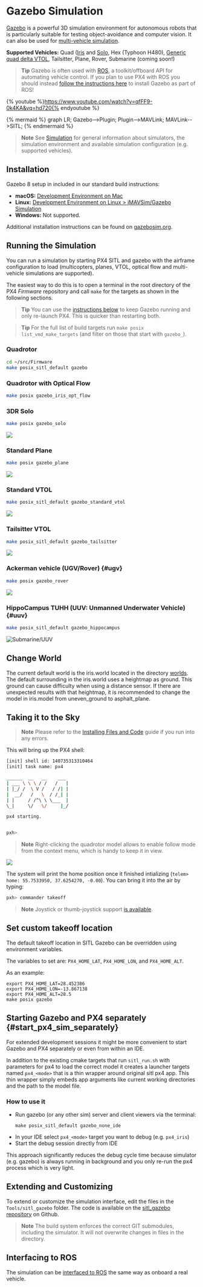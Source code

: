 # Gazebo Simulation

[Gazebo](http://gazebosim.org) is a powerful 3D simulation environment for autonomous robots that is particularly suitable for testing object-avoidance and computer vision. It can also be used for [multi-vehicle simulation](../simulation/multi-vehicle-simulation.md).

**Supported Vehicles:** Quad ([Iris](../airframes/airframe_reference.md#copter_quadrotor_wide_3dr_iris_quadrotor) and [Solo](../airframes/airframe_reference.md#copter_quadrotor_x_3dr_solo), Hex (Typhoon H480), [Generic quad delta VTOL](../airframes/airframe_reference.md#vtol_standard_vtol_generic_quad_delta_vtol), Tailsitter, Plane, Rover, Submarine (coming soon!)

> **Tip** Gazebo is often used with [ROS](../ros/README.md), a toolkit/offboard API for automating vehicle control.  If you plan to use PX4 with ROS you should instead [follow the instructions here](../simulation/ros_interface.md) to install Gazebo as part of ROS!

{% youtube %}https://www.youtube.com/watch?v=qfFF9-0k4KA&vq=hd720{% endyoutube %}


{% mermaid %}
graph LR;
  Gazebo-->Plugin;
  Plugin-->MAVLink;
  MAVLink-->SITL;
{% endmermaid %}

> **Note** See [Simulation](/simulation/README.md) for general information about simulators, the simulation environment and available simulation configuration (e.g. supported vehicles). 


## Installation

Gazebo 8 setup in included in our standard build instructions:
- **macOS:** [Development Environment on Mac](http://localhost:4000/en/setup/dev_env_mac.html)
- **Linux:** [Development Environment on Linux > jMAVSim/Gazebo Simulation](../setup/dev_env_linux.md#jmavsimgazebo-simulation)
- **Windows:** Not supported.

Additional installation instructions can be found on [gazebosim.org](http://gazebosim.org/tutorials?cat=guided_b&tut=guided_b1).


## Running the Simulation

You can run a simulation by starting PX4 SITL and gazebo with the airframe configuration to load (multicopters, planes, VTOL, optical flow and multi-vehicle simulations are supported). 

The easiest way to do this is to open a terminal in the root directory of the PX4 *Firmware* repository and call `make` for the targets as shown in the following sections.

> **Tip** You can use the [instructions below](#start_px4_sim_separately) to keep Gazebo running and only re-launch PX4. This is quicker than restarting both.

<span></span>
> **Tip** For the full list of build targets run `make posix list_vmd_make_targets` (and filter on those that start with `gazebo_`).


### Quadrotor

```sh
cd ~/src/Firmware
make posix_sitl_default gazebo
```

### Quadrotor with Optical Flow

```sh
make posix gazebo_iris_opt_flow
```

### 3DR Solo

```sh
make posix gazebo_solo
```

![](../../assets/gazebo/solo.png)

### Standard Plane

```sh
make posix gazebo_plane
```

![](../../assets/gazebo/plane.png)

### Standard VTOL

```sh
make posix_sitl_default gazebo_standard_vtol
```

![](../../assets/gazebo/standard_vtol.png)

### Tailsitter VTOL

```sh
make posix_sitl_default gazebo_tailsitter
```

![](../../assets/gazebo/tailsitter.png)

### Ackerman vehicle (UGV/Rover) {#ugv}

```sh
make posix gazebo_rover
```

![](../../assets/gazebo/rover.png)


### HippoCampus TUHH (UUV: Unmanned Underwater Vehicle) {#uuv}

```sh
make posix_sitl_default gazebo_hippocampus
```

![Submarine/UUV](../../assets/gazebo/hippocampus.png)



## Change World

The current default world is the iris.world located in the directory [worlds](https://github.com/PX4/sitl_gazebo/tree/367ab1bf55772c9e51f029f34c74d318833eac5b/worlds). The default surrounding in the iris.world uses a heightmap as ground. This ground can cause difficulty when using a distance sensor. If there are unexpected results with that heightmap, it is recommended to change the model in iris.model from uneven_ground to asphalt_plane.

## Taking it to the Sky

> **Note** Please refer to the [Installing Files and Code](../setup/dev_env.md) guide if you run into any errors.

This will bring up the PX4 shell:

```sh
[init] shell id: 140735313310464
[init] task name: px4

______  __   __    ___
| ___ \ \ \ / /   /   |
| |_/ /  \ V /   / /| |
|  __/   /   \  / /_| |
| |     / /^\ \ \___  |
\_|     \/   \/     |_/

px4 starting.


pxh>
```

> **Note** Right-clicking the quadrotor model allows to enable follow mode from the context menu, which is handy to keep it in view.

![](../../assets/sim/gazebo.png)

The system will print the home position once it finished intializing (`telem> home: 55.7533950, 37.6254270, -0.00`). You can bring it into the air by typing:

```sh
pxh> commander takeoff
```

> **Note** Joystick or thumb-joystick support [is available](../simulation/README.md#joystickgamepad-integration).

## Set custom takeoff location

The default takeoff location in SITL Gazebo can be overridden using environment variables.

The variables to set are: `PX4_HOME_LAT`, `PX4_HOME_LON`, and `PX4_HOME_ALT`.

As an example:
```
export PX4_HOME_LAT=28.452386
export PX4_HOME_LON=-13.867138
export PX4_HOME_ALT=28.5
make posix gazebo
```

## Starting Gazebo and PX4 separately {#start_px4_sim_separately}

For extended development sessions it might be more convenient to start Gazebo and PX4 separately or even from within an IDE.

In addition to the existing cmake targets that run `sitl_run.sh` with parameters for px4 to load the correct model it creates a launcher targets named `px4_<mode>` that is a thin wrapper around original sitl px4 app. This thin wrapper simply embeds app arguments like current working directories and the path to the model file.

### How to use it

* Run gazebo (or any other sim) server and client viewers via the terminal:
  ```
  make posix_sitl_default gazebo_none_ide
  ```
* In your IDE select `px4_<mode>` target you want to debug (e.g. `px4_iris`)
* Start the debug session directly from IDE

This approach significantly reduces the debug cycle time because simulator (e.g. gazebo) is always running in background and you only re-run the px4 process which is very light.

## Extending and Customizing

To extend or customize the simulation interface, edit the files in the `Tools/sitl_gazebo` folder. The code is available on the [sitl_gazebo repository](https://github.com/px4/sitl_gazebo) on Github.

> **Note** The build system enforces the correct GIT submodules, including the simulator. It will not overwrite changes in files in the directory.

## Interfacing to ROS

The simulation can be [interfaced to ROS](../simulation/ros_interface.md) the same way as onboard a real vehicle.
